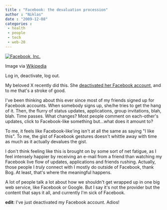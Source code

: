 ```yaml
---
title : "Facebook: the devaluation procession"
author : "Niklas"
date : "2009-12-08"
categories : 
 - health
 - people
 - tech
 - web-20
---
```


[![Facebook, Inc.](http://upload.wikimedia.org/wikipedia/commons/thumb/0/06/Facebook.svg/266px-Facebook.svg.png "Facebook, Inc.")](http://commons.wikipedia.org/wiki/Image:Facebook.svg)

Image via [Wikipedia](http://commons.wikipedia.org/wiki/Image:Facebook.svg)

Log in, deactivate, log out.

My beloved X recently did this. She [deactivated her Facebook account](http://cyndamoore.wordpress.com/2009/12/07/my-pain-is-more-abstract-than-yours), and to me that's a stroke of good.

I've been thinking about this ever since most of my friends signed up for Facebook accounts. When somebody signs up, she/he tries to get the hang of it. Then, the flurry of status updates, applications, group invitations, blah, blah. Time passes. What changes? Most people comment on each-other's updates, click to Facebook-like something but...what does it amount to?

To me, it feels like Facebook-like'ing isn't at all the same as saying "I like this". To me, the gist of Facebook gestures doesn't whittle away with time as much as it actually devalues the gist.

I don't think feeling like this is brought on by some sort of net fatigue, as I feel intensely happier by receiving an e-mail from a friend than watching my Facebook live flow of updates, applications and friends rushing. Actually, those people I _truly_ connect with I mostly do outside of Facebook, thank Bog. At least, that's where the meaningful happens.

A lot of people talk a lot about how we shouldn't get wrapped up in one big web service, like Facebook or Google. But I say it's not the provider but the content that says it all, and currently I'm sick of Facebook.

**edit**: I've just deactivated my Facebook account. Adios!
